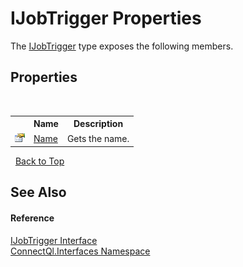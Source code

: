 # IJobTrigger Properties
 

The <a href="T_ConnectQl_Interfaces_IJobTrigger">IJobTrigger</a> type exposes the following members.


## Properties
&nbsp;<table><tr><th></th><th>Name</th><th>Description</th></tr><tr><td>![Public property](media/pubproperty.gif "Public property")</td><td><a href="P_ConnectQl_Interfaces_IJobTrigger_Name">Name</a></td><td>
Gets the name.</td></tr></table>&nbsp;
<a href="#ijobtrigger-properties">Back to Top</a>

## See Also


#### Reference
<a href="T_ConnectQl_Interfaces_IJobTrigger">IJobTrigger Interface</a><br /><a href="N_ConnectQl_Interfaces">ConnectQl.Interfaces Namespace</a><br />